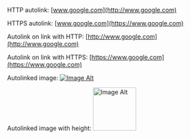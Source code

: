HTTP autolink: [www.google.com](http://www.google.com)

HTTPS autolink: [www.google.com](https://www.google.com)

Autolink on link with HTTP: [http://www.google.com](http://www.google.com)

Autolink on link with HTTPS: [https://www.google.com](https://www.google.com)

Autolinked image: [![Image Alt](https://image.src)](https://image.src)

Autolinked image with height: [<img height="100" alt="Image Alt" src="https://image.src" />](https://image.src)